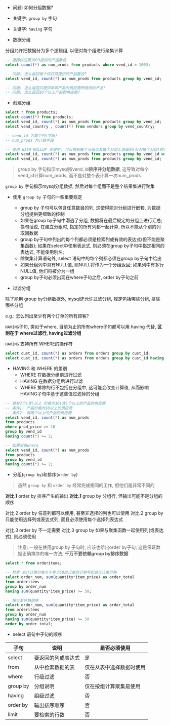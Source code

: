 + 问题: 如何分组数据?

+ 关键字: `group by` 字句
+ 关键字: `having` 字句

+ 数据分组

分组允许把数据分为多个逻辑组, 以便对每个组进行聚集计算

```sql
-- 返回供应商1003提供的产品数目
select count(*) as num_prods from products where vend_id = 1003;

-- 问题: 怎么返回每个供应商提供的产品数目?
select vend_id, count(*) as num_prods from products group by vend_id;

-- 问题: 怎么返回只提供单项产品的供应商所提供的产品?
-- 问题: 怎么返回10个以上产品的供应商?
```

+ 创建分组

```sql
select * from products;
select count(*) from products;
select vend_id, count(*) as num_prods from products group by vend_id;
select vend_country , count(*) from vendors group by vend_country;

-- vend_id 为某个列(字段)
-- num_prods 为计算字段

-- 使用 WITH ROLLUP 关键字, 可以得到每个分组以及每个分组汇总级别(针对每个分组)的值
select vend_id, count(*) as num_prods from products group by vend_id with rollup;
select vend_id, count(*) as num_prods from products group by vend_id;
```
> group by 字句指示mysql按vend_id**排序并分组数据**, 这导致对每个vend_id计算num_prods, 而不是对整个表计算一次num_prods

`group by` 字句指示mysql分组数据, 然后对每个组而不是整个结果集进行聚集

+ 使用 `group by` 子句的一些重要规定
    + group by 子句可以包含任意数目的列, 这使得能对分组进行嵌套, 为数据分组提供更细致的控制
    + 如果在group by子句中潜逃了分组, 数据将在最后规定的分组上进行汇总; 换句话说, 在建立分组时, 指定的所有列都一起计算, 所以不能从个别的列取回数据
    + group by子句中列出的每个列都必须是检索列或有效的表达式(但不能是聚集函数); 如果在select中使用表达式, 则必须在group by子句中指定相同的表达式, 不能使用别名;
    + 除聚集计算语句外, select 语句中的每个列都必须在group by子句中给出
    + 如果分组列中具有NULL值, 则NULL将作为一个分组返回; 如果列中有多行NULL值, 他们将被分为一组
    + group by子句必须出现在where子句之后, order by子句之前

+ 过滤分组

除了能用 group by分组数据外, mysql还允许过滤分组, 规定包括哪些分组, 排除哪些分组

e.g.: 怎么列出至少有两个订单的所有顾客?

`HAVING`子句, 类似于where, 目前为止的所有where子句都可以用 having 代替, **区别在于 where过滤行, having过滤分组**

`HAVING` 支持所有 WHERE的操作符

```sql
select cust_id, count(*) as orders from orders group by cust_id;
select cust_id, count(*) as orders from orders group by cust_id having count(*) >= 2;
```

+ HAVING 和 WHERE 的差别
    + WHERE 在数据分组前进行过滤
    + HAVING 在数据分组后进行过滤
    + WHERE 排除的行不包括在分组中, 这可能会改变计算值, 从而影响HAVING子句中基于这些值过滤掉的分组

```sql
-- 具有2个(含)以上 价格为10(含)个以上的产品的供应商
-- 条件1: 产品价格为10以上的供应商
-- 条件2: 有两个以上的产品的供应商
select vend_id, count(*) as num_prods
from products
where prod_price >= 10
group by vend_id
having count(*) >= 2;

-- 如果没有where
select vend_id, count(*) as num_prods
from products
group by vend_id
having count(*) >= 2;
```

+ 分组(`group by`)和排序(`order by`)

> 虽然 `group by` 和 `order by` 经常完成相同的工作, 但他们是非常不同的


**对比.1** order by 排序产生的输出
**对比.1** group by 分组行, 但输出可能不是分组的顺序

对比.2 order by 任意列都可以使用, 甚至非选择的列也可以使用
对比.2 group by 只能使用选择列或表达式列, 而且必须使用每个选择列表达式

对比.3 order by 不一定需要
对比.3 group by 如果与聚集函数一起使用列(或表达式), 则必须使用

> 注意: 一般在使用group by 子句时, 应该也给出order by子句; 这是保证数据正确排序的唯一方法; **千万不要依赖group by排序数据**

```sql
select * from orderitems;

-- 检索 总计订单价格大于等于50的订单的订单号和总计订单价格
select order_num, sum(quantity*item_price) as order_total
from orderitems
group by order_num
having sum(quantity*item_price) >= 50;

-- 按订单价格排序
select order_num, sum(quantity*item_price) as order_total
from orderitems
group by order_num
having sum(quantity*item_price) >= 50
order by order_total;


```

+ select 语句中子句的顺序

子句      | 说明                | 是否必须使用
----------|---------------------|-----------------------
select    | 要返回的列或表达式  | 是
from      | 从中检索数据的表    | 仅在从表中选择数据时使用
where     | 行级过滤            | 否
group by  | 分组说明            | 仅在按组计算聚集是使用
having    | 组级过滤            | 否
order by  | 输出排序顺序        | 否
limit     | 要检索的行数        | 否









